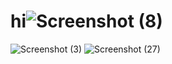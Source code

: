 # hi![Screenshot (8)](https://github.com/vyshukasu/hi/assets/137145340/adacc6c6-137a-4668-bef3-61e0f67122ad)
![Screenshot (3)](https://github.com/vyshukasu/hi/assets/137145340/75416702-9e8c-4c92-b33c-b59fd9f06d59)
![Screenshot (27)](https://github.com/vyshukasu/hi/assets/137145340/bbc3773e-b017-42ae-8c32-e5ebbe95b7e7)
